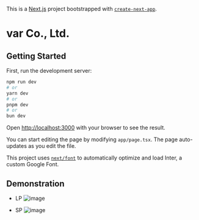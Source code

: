This is a [Next.js](https://nextjs.org/) project bootstrapped with [`create-next-app`](https://github.com/vercel/next.js/tree/canary/packages/create-next-app).

# var Co., Ltd.

## Getting Started

First, run the development server:

```bash
npm run dev
# or
yarn dev
# or
pnpm dev
# or
bun dev
```

Open [http://localhost:3000](http://localhost:3000) with your browser to see the result.

You can start editing the page by modifying `app/page.tsx`. The page auto-updates as you edit the file.

This project uses [`next/font`](https://nextjs.org/docs/basic-features/font-optimization) to automatically optimize and load Inter, a custom Google Font.

## Demonstration
- LP
  ![image](https://github.com/leo-tech313/var-test-4-1/assets/96694509/8188a4bf-ace4-433c-8c54-2c78802a253b)


- SP
  ![image](https://github.com/leo-tech313/var-test-4-1/assets/96694509/a1f60c76-bd28-4f34-a59a-55ebca306dd4)
